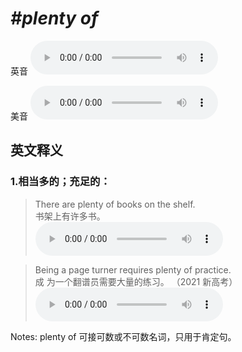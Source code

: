 # ***\#plenty of*** 
英音
<audio src="./media/plenty of1_AAC.aac" controls="controls"></audio>

美音
<audio src="./media/plenty of2_AAC.aac" controls="controls"></audio>



  

英文释义
---
### 1.**相当多的；充足的：**  

 > There are plenty of books on the shelf.   
 > 书架上有许多书。    
<audio src="./media/plenty-2.aac" controls="controls"></audio>

 > Being a page turner requires plenty of practice.  
 > 成 为一个翻谱员需要大量的练习。  （2021 新高考）  
<audio src="./media/Being a page turner requires plenty of practice2_AAC.aac" controls="controls"></audio>

Notes: plenty of 可接可数或不可数名词，只用于肯定句。  

